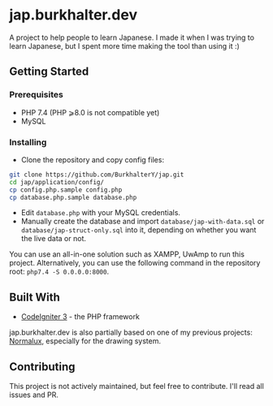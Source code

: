 #  jap.burkhalter.dev 

A project to help people to learn Japanese. I made it when I was trying to learn Japanese, but I spent more time making the tool than using it :)

## Getting Started

### Prerequisites

- PHP 7.4 (PHP ⩾8.0 is not compatible yet)
- MySQL

### Installing

- Clone the repository and copy config files:

```bash
git clone https://github.com/BurkhalterY/jap.git
cd jap/application/config/
cp config.php.sample config.php
cp database.php.sample database.php
```

- Edit `database.php` with your MySQL credentials.
- Manually create the database and import `database/jap-with-data.sql` or `database/jap-struct-only.sql` into it, depending on whether you want the live data or not.

You can use an all-in-one solution such as XAMPP, UwAmp to run this project. Alternatively, you can use the following command in the repository root: `php7.4 -S 0.0.0.0:8000`.

## Built With

- [CodeIgniter 3](https://codeigniter.com/userguide3/) - the PHP framework

jap.burkhalter.dev is also partially based on one of my previous projects: [Normalux](https://github.com/BurkhalterY/normalux.ch), especially for the drawing system.

## Contributing

This project is not actively maintained, but feel free to contribute. I'll read all issues and PR.
